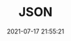 ---
title: "JSON"
date: 2021-07-17 21:55:21
description: Basic introduction about JSON
draft: false
---